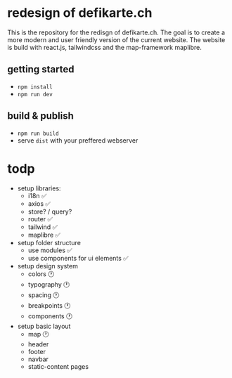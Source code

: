 # redesign of defikarte.ch

This is the repository for the redisgn of defikarte.ch. The goal is to create a more modern and user friendly version of the current website. The website is build with react.js, tailwindcss and the map-framework maplibre.

## getting started

- `npm install`
- `npm run dev`

## build & publish

- `npm run build`
- serve `dist` with your preffered webserver


# todp
* setup libraries:
  - i18n :white_check_mark:
  - axios :white_check_mark:
  - store? / query?
  - router :white_check_mark:
  - tailwind :white_check_mark:
  - maplibre :white_check_mark:
* setup folder structure
  - use modules :white_check_mark:
  - use components for ui elements :white_check_mark:
* setup design system
  - colors :clock1:
  - typography :clock1:
  - spacing :clock1:
  - breakpoints :clock1:
  - components :clock1:
* setup basic layout
  - map :clock1:
  - header
  - footer
  - navbar
  - static-content pages
